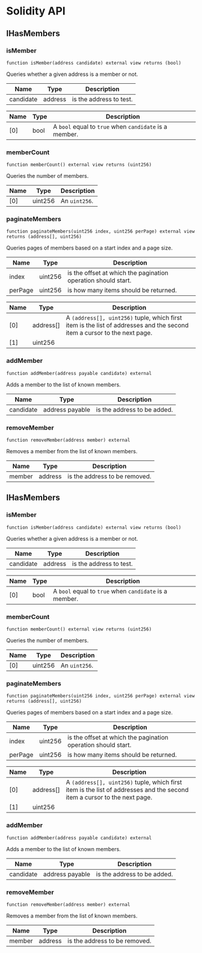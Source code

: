 # Solidity API

## IHasMembers

### isMember

```solidity
function isMember(address candidate) external view returns (bool)
```

Queries whether a given address is a member or not.

| Name | Type | Description |
| ---- | ---- | ----------- |
| candidate | address | is the address to test. |

| Name | Type | Description |
| ---- | ---- | ----------- |
| [0] | bool | A `bool` equal to `true` when `candidate` is a member. |

### memberCount

```solidity
function memberCount() external view returns (uint256)
```

Queries the number of members.

| Name | Type | Description |
| ---- | ---- | ----------- |
| [0] | uint256 | An `uint256`. |

### paginateMembers

```solidity
function paginateMembers(uint256 index, uint256 perPage) external view returns (address[], uint256)
```

Queries pages of members based on a start index and a page size.

| Name | Type | Description |
| ---- | ---- | ----------- |
| index | uint256 | is the offset at which the pagination operation should start. |
| perPage | uint256 | is how many items should be returned. |

| Name | Type | Description |
| ---- | ---- | ----------- |
| [0] | address[] | A `(address[], uint256)` tuple, which first item is the list of addresses and the second item a cursor to the next page. |
| [1] | uint256 |  |

### addMember

```solidity
function addMember(address payable candidate) external
```

Adds a member to the list of known members.

| Name | Type | Description |
| ---- | ---- | ----------- |
| candidate | address payable | is the address to be added. |

### removeMember

```solidity
function removeMember(address member) external
```

Removes a member from the list of known members.

| Name | Type | Description |
| ---- | ---- | ----------- |
| member | address | is the address to be removed. |

## IHasMembers

### isMember

```solidity
function isMember(address candidate) external view returns (bool)
```

Queries whether a given address is a member or not.

| Name | Type | Description |
| ---- | ---- | ----------- |
| candidate | address | is the address to test. |

| Name | Type | Description |
| ---- | ---- | ----------- |
| [0] | bool | A `bool` equal to `true` when `candidate` is a member. |

### memberCount

```solidity
function memberCount() external view returns (uint256)
```

Queries the number of members.

| Name | Type | Description |
| ---- | ---- | ----------- |
| [0] | uint256 | An `uint256`. |

### paginateMembers

```solidity
function paginateMembers(uint256 index, uint256 perPage) external view returns (address[], uint256)
```

Queries pages of members based on a start index and a page size.

| Name | Type | Description |
| ---- | ---- | ----------- |
| index | uint256 | is the offset at which the pagination operation should start. |
| perPage | uint256 | is how many items should be returned. |

| Name | Type | Description |
| ---- | ---- | ----------- |
| [0] | address[] | A `(address[], uint256)` tuple, which first item is the list of addresses and the second item a cursor to the next page. |
| [1] | uint256 |  |

### addMember

```solidity
function addMember(address payable candidate) external
```

Adds a member to the list of known members.

| Name | Type | Description |
| ---- | ---- | ----------- |
| candidate | address payable | is the address to be added. |

### removeMember

```solidity
function removeMember(address member) external
```

Removes a member from the list of known members.

| Name | Type | Description |
| ---- | ---- | ----------- |
| member | address | is the address to be removed. |

